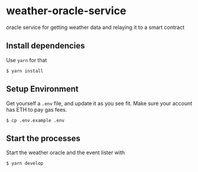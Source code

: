 # weather-oracle-service
oracle service for getting weather data and relaying it to a smart contract

## Install dependencies

Use `yarn` for that

```
$ yarn install
```

## Setup Environment

Get yourself a `.env` file, and update it as you see fit. Make sure your account has ETH to pay gas fees.

```
$ cp .env.example .env
```

## Start the processes

Start the weather oracle and the event lister with

```
$ yarn develop
```
